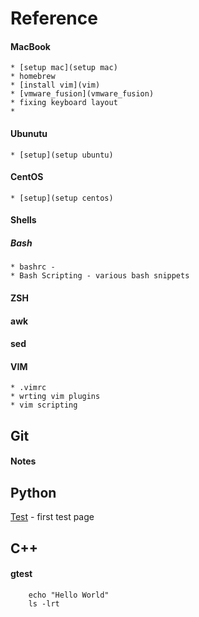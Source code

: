 # Reference

#### MacBook
    * [setup mac](setup mac)
    * homebrew
    * [install vim](vim)
    * [vmware_fusion](vmware_fusion)
    * fixing keyboard layout
    * 
#### Ubunutu
    * [setup](setup ubuntu)
#### CentOS   
    * [setup](setup centos)


#### Shells
##### Bash
    * bashrc -       
    * Bash Scripting - various bash snippets
#### ZSH
#### awk
#### sed

#### VIM
    * .vimrc
    * wrting vim plugins
    * vim scripting

## Git
#### Notes

## Python
[Test](Test.md) - first test page 

## C++
#### gtest

    

```shell
    echo "Hello World"
    ls -lrt
```
    
